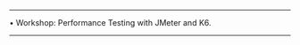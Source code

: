 ************************************************************************
• Workshop: Performance Testing with JMeter and K6.
************************************************************************
